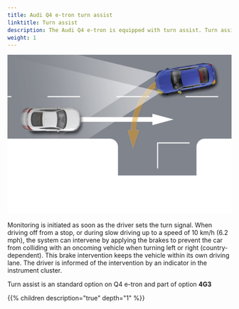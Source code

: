 ```yaml
---
title: Audi Q4 e-tron turn assist
linktitle: Turn assist
description: The Audi Q4 e-tron is equipped with turn assist. Turn assist monitors the road lane with oncoming traffic by means of radar sensors, the front camera and, in certain models, a laser scanner.
weight: 1
---
```



![Turn Assist](turnassist.jpg "Audi Q4 e-tron turn assist")

 Monitoring is initiated as soon as the driver sets the turn signal. When driving off from a stop, or during slow driving up to a speed of 10 km/h (6.2 mph), the system can intervene by applying the brakes to prevent the car from colliding with an oncoming vehicle when turning left or right (country-dependent). This brake intervention keeps the vehicle within its own driving lane. The driver is informed of the intervention by an indicator in the instrument cluster.

Turn assist is an standard option on Q4 e-tron and part of option **4G3**

{{% children description="true" depth="1" %}}
